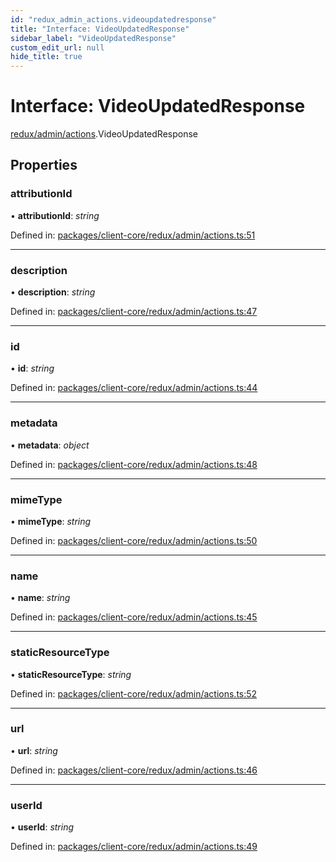 ```yaml
---
id: "redux_admin_actions.videoupdatedresponse"
title: "Interface: VideoUpdatedResponse"
sidebar_label: "VideoUpdatedResponse"
custom_edit_url: null
hide_title: true
---
```


# Interface: VideoUpdatedResponse

[redux/admin/actions](../modules/redux_admin_actions.md).VideoUpdatedResponse

## Properties

### attributionId

• **attributionId**: *string*

Defined in: [packages/client-core/redux/admin/actions.ts:51](https://github.com/xr3ngine/xr3ngine/blob/56376a778/packages/client-core/redux/admin/actions.ts#L51)

___

### description

• **description**: *string*

Defined in: [packages/client-core/redux/admin/actions.ts:47](https://github.com/xr3ngine/xr3ngine/blob/56376a778/packages/client-core/redux/admin/actions.ts#L47)

___

### id

• **id**: *string*

Defined in: [packages/client-core/redux/admin/actions.ts:44](https://github.com/xr3ngine/xr3ngine/blob/56376a778/packages/client-core/redux/admin/actions.ts#L44)

___

### metadata

• **metadata**: *object*

Defined in: [packages/client-core/redux/admin/actions.ts:48](https://github.com/xr3ngine/xr3ngine/blob/56376a778/packages/client-core/redux/admin/actions.ts#L48)

___

### mimeType

• **mimeType**: *string*

Defined in: [packages/client-core/redux/admin/actions.ts:50](https://github.com/xr3ngine/xr3ngine/blob/56376a778/packages/client-core/redux/admin/actions.ts#L50)

___

### name

• **name**: *string*

Defined in: [packages/client-core/redux/admin/actions.ts:45](https://github.com/xr3ngine/xr3ngine/blob/56376a778/packages/client-core/redux/admin/actions.ts#L45)

___

### staticResourceType

• **staticResourceType**: *string*

Defined in: [packages/client-core/redux/admin/actions.ts:52](https://github.com/xr3ngine/xr3ngine/blob/56376a778/packages/client-core/redux/admin/actions.ts#L52)

___

### url

• **url**: *string*

Defined in: [packages/client-core/redux/admin/actions.ts:46](https://github.com/xr3ngine/xr3ngine/blob/56376a778/packages/client-core/redux/admin/actions.ts#L46)

___

### userId

• **userId**: *string*

Defined in: [packages/client-core/redux/admin/actions.ts:49](https://github.com/xr3ngine/xr3ngine/blob/56376a778/packages/client-core/redux/admin/actions.ts#L49)

